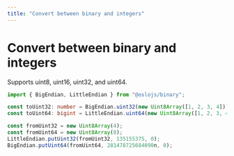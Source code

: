 ```yaml
---
title: "Convert between binary and integers"
---
```


# Convert between binary and integers

Supports uint8, uint16, uint32, and uint64.

```ts
import { BigEndian, LittleEndian } from "@oslojs/binary";

const toUint32: number = BigEndian.uint32(new Uint8Array([1, 2, 3, 4]));
const toUint64: bigint = LittleEndian.uint64(new Uint8Array([1, 2, 3, 4, 5, 6, 7, 8]));

const fromUint32 = new Uint8Array(4);
const fromUint64 = new Uint8Array(8);
LittleEndian.putUint32(fromUint32, 135155375, 0);
BigEndian.putUint64(fromUint64, 281478725684090n, 0);
```
